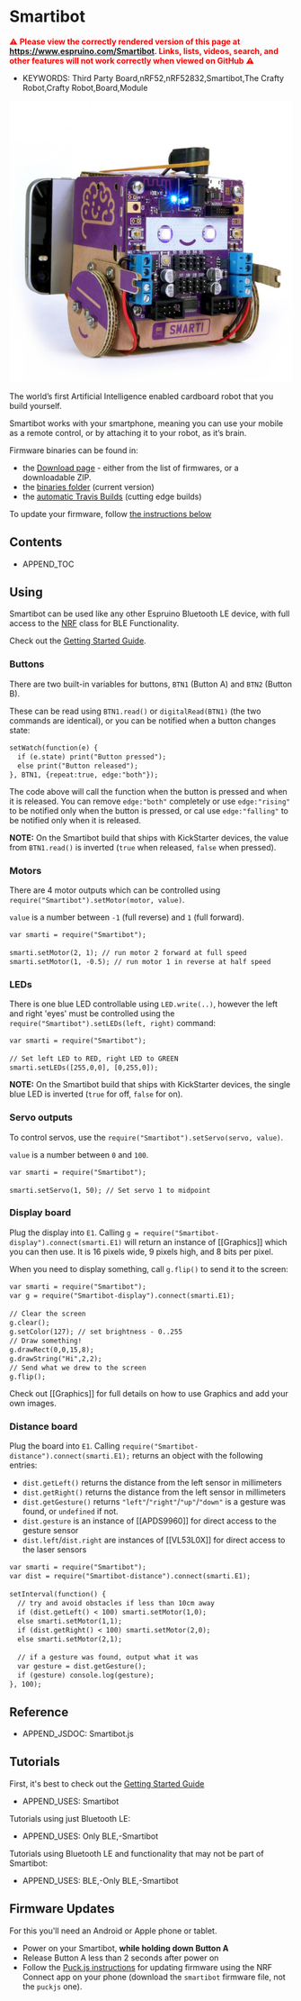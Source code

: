 <!--- Copyright (c) 2019 Gordon Williams, Pur3 Ltd. See the file LICENSE for copying permission. -->
Smartibot
==========

<span style="color:red">:warning: **Please view the correctly rendered version of this page at https://www.espruino.com/Smartibot. Links, lists, videos, search, and other features will not work correctly when viewed on GitHub** :warning:</span>

* KEYWORDS: Third Party Board,nRF52,nRF52832,Smartibot,The Crafty Robot,Crafty Robot,Board,Module

![Smartibot](Smartibot.jpg)

The world’s first Artificial Intelligence enabled cardboard robot that you build yourself.

Smartibot works with your smartphone, meaning you can use your mobile as a remote control, or by attaching it to your robot, as it’s brain.

Firmware binaries can be found in:

* the [Download page](/Download#smartibot) - either from the list of firmwares, or a downloadable ZIP.
* the [binaries folder](/binaries) (current version)
* the [automatic Travis Builds](https://www.espruino.com/binaries/travis/master/) (cutting edge builds)

To update your firmware, follow [the instructions below](#firmware-updates)

Contents
----------

* APPEND_TOC

Using
-----

Smartibot can be used like any other Espruino Bluetooth LE device, with full access to the [NRF](http://www.espruino.com/Reference#NRF) class for BLE Functionality.

Check out the [Getting Started Guide](/Quick+Start+BLE#smartibot).

### Buttons

There are two built-in variables for buttons, `BTN1` (Button A) and `BTN2` (Button B).

These can be read using `BTN1.read()` or `digitalRead(BTN1)` (the two commands
are identical), or you can be notified when a button changes state:

```
setWatch(function(e) {
  if (e.state) print("Button pressed");
  else print("Button released");
}, BTN1, {repeat:true, edge:"both"});
```

The code above will call the function when the button is pressed and
when it is released. You can remove `edge:"both"` completely or use `edge:"rising"`
to be notified only when the button is pressed, or cal use `edge:"falling"` to
be notified only when it is released.

**NOTE:** On the Smartibot build that ships with KickStarter devices,
the value from `BTN1.read()` is inverted (`true` when released, `false` when pressed).

### Motors

There are 4 motor outputs which can be controlled using `require("Smartibot").setMotor(motor, value)`.

`value` is a number between `-1` (full reverse) and `1` (full forward).

```
var smarti = require("Smartibot");

smarti.setMotor(2, 1); // run motor 2 forward at full speed
smarti.setMotor(1, -0.5); // run motor 1 in reverse at half speed
```

### LEDs

There is one blue LED controllable using `LED.write(..)`, however
the left and right 'eyes' must be controlled using the `require("Smartibot").setLEDs(left, right)` command:

```
var smarti = require("Smartibot");

// Set left LED to RED, right LED to GREEN
smarti.setLEDs([255,0,0], [0,255,0]);
```

**NOTE:** On the Smartibot build that ships with KickStarter devices,
the single blue LED is inverted (`true` for off, `false` for on).

### Servo outputs

To control servos, use the `require("Smartibot").setServo(servo, value)`.

`value` is a number between `0` and `100`.

```
var smarti = require("Smartibot");

smarti.setServo(1, 50); // Set servo 1 to midpoint
```

### Display board

Plug the display into `E1`. Calling `g = require("Smartibot-display").connect(smarti.E1)`
will return an instance of [[Graphics]] which you can then use. It is 16 pixels wide, 9 pixels high, and 8 bits per pixel.

When you need to display something, call `g.flip()` to send it to the screen:

```
var smarti = require("Smartibot");
var g = require("Smartibot-display").connect(smarti.E1);

// Clear the screen
g.clear();
g.setColor(127); // set brightness - 0..255
// Draw something!
g.drawRect(0,0,15,8);
g.drawString("Hi",2,2);
// Send what we drew to the screen
g.flip();
```

Check out [[Graphics]] for full details on how to use Graphics and add your
own images.

### Distance board

Plug the board into `E1`. Calling `require("Smartibot-distance").connect(smarti.E1);`
returns an object with the following entries:

* `dist.getLeft()` returns the distance from the left sensor in millimeters
* `dist.getRight()` returns the distance from the left sensor in millimeters
* `dist.getGesture()` returns `"left"`/`"right"`/`"up"`/`"down"` is a gesture was found, or `undefined` if not.
* `dist.gesture` is an instance of [[APDS9960]] for direct access to the gesture sensor
* `dist.left`/`dist.right` are instances of [[VL53L0X]] for direct access to the laser sensors

```
var smarti = require("Smartibot");
var dist = require("Smartibot-distance").connect(smarti.E1);

setInterval(function() {
  // try and avoid obstacles if less than 10cm away
  if (dist.getLeft() < 100) smarti.setMotor(1,0);
  else smarti.setMotor(1,1);
  if (dist.getRight() < 100) smarti.setMotor(2,0);
  else smarti.setMotor(2,1);

  // if a gesture was found, output what it was
  var gesture = dist.getGesture();
  if (gesture) console.log(gesture);
}, 100);
```


Reference
---------

* APPEND_JSDOC: Smartibot.js


Tutorials
---------

First, it's best to check out the [Getting Started Guide](/Quick+Start+BLE#smartibot)

* APPEND_USES: Smartibot

Tutorials using just Bluetooth LE:

* APPEND_USES: Only BLE,-Smartibot

Tutorials using Bluetooth LE and functionality that may not be part of Smartibot:

* APPEND_USES: BLE,-Only BLE,-Smartibot


Firmware Updates
-----------------

For this you'll need an Android or Apple phone or tablet.

* Power on your Smartibot, **while holding down Button A**
* Release Button A less than 2 seconds after power on
* Follow the [Puck.js instructions](https://www.espruino.com/Puck.js#firmware-updates) for updating firmware using the NRF Connect app on your phone (download the `smartibot` firmware file, not the `puckjs` one).
